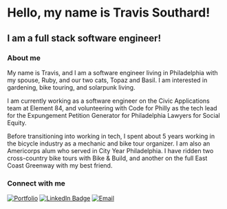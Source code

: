 # Hello, my name is Travis Southard!
## I am a full stack software engineer!

### About me
My name is Travis, and I am a software engineer living in Philadelphia with my spouse, Ruby, and our two cats, Topaz and Basil. I am interested in gardening, bike touring, and solarpunk living.

I am currently working as a software engineer on the Civic Applications team at Element 84, and volunteering with Code for Philly as the tech lead for the Expungement Petition Generator for Philadelphia Lawyers for Social Equity.

Before transitioning into working in tech, I spent about 5 years working in the bicycle industry as a mechanic and bike tour organizer. I am also an Americorps alum who served in City Year Philadelphia. I have ridden two cross-country bike tours with Bike & Build, and another on the full East Coast Greenway with my best friend.

### Connect with me
[![Portfolio](https://img.shields.io/badge/-Portfolio-blue?style=for-the-badge&logo=github)](https://travissouthard.com)
[![LinkedIn Badge](https://img.shields.io/badge/linkedin-%230077B5.svg?&style=for-the-badge&logo=linkedin&logoColor=white)](https://www.linkedin.com/in/southardtravis/)
[![Email](https://img.shields.io/badge/-Email-blue?style=for-the-badge&logo=mail)](mailto:travissouthard@proton.me)

